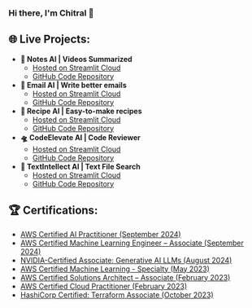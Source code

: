 ### Hi there, I'm Chitral 👋

## 🌐 Live Projects:
- <strong> 📝 Notes AI | Videos Summarized </strong>
  - [Hosted on Streamlit Cloud](https://notes-ai.streamlit.app)
  - [GitHub Code Repository](https://github.com/chitralputhran/Notes-AI-Videos-Summarized)
- <strong> 📧 Email AI | Write better emails </strong>
  - [Hosted on Streamlit Cloud](https://email-ai.streamlit.app)
  - [GitHub Code Repository](https://github.com/chitralputhran/Email-AI-Write-Better-Emails)
- <strong> 🍲 Recipe AI | Easy-to-make recipes </strong>
  - [Hosted on Streamlit Cloud](https://recipe-ai.streamlit.app)
  - [GitHub Code Repository](https://github.com/chitralputhran/Recipe-AI-Easy-Recipes)
- <strong> 🛸 CodeElevate AI | Code Reviewer </strong>
  - [Hosted on Streamlit Cloud](https://codeelevate.streamlit.app)
  - [GitHub Code Repository](https://github.com/chitralputhran/CodeElevate-AI-Code-Reviewer)
- <strong> 🔎 TextIntellect Al | Text File Search </strong>
  - [Hosted on Streamlit Cloud](https://textai.streamlit.app)
  - [GitHub Code Repository](https://github.com/chitralputhran/TextIntellect-AI-Text-File-Search)

## 🏆 Certifications: 
- [AWS Certified AI Practitioner (September 2024)](https://www.credly.com/badges/78f2a868-20d3-425d-90b7-cc5d466055b1/public_url)
- [AWS Certified Machine Learning Engineer – Associate (September 2024)](https://www.credly.com/badges/2ee6e52b-be96-42c5-8fd6-f0ee13737aaf/public_url)
- [NVIDIA-Certified Associate: Generative AI LLMs (August 2024)](https://www.credly.com/badges/1ba703e6-4368-4eab-96d4-55734e06ef5e/public_url)
- [AWS Certified Machine Learning - Specialty (May 2023)](https://www.credly.com/badges/c6b4b026-b62e-432a-a1ac-7d0d4a4062a5/public_url) 
- [AWS Certified Solutions Architect – Associate (February 2023)](https://www.credly.com/badges/68c78a9f-5a72-4797-88df-93720653ec81/public_url)
- [AWS Certified Cloud Practitioner (February 2023)](https://www.credly.com/badges/2a36379f-fd83-4323-b823-756d4ef10e2d/public_url)
- [HashiCorp Certified: Terraform Associate (October 2023)](https://www.credly.com/badges/33432f03-5e47-42c7-aaeb-6482f3b35cef/public_url)

